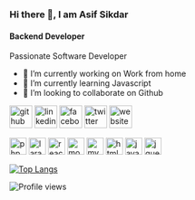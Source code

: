 ### Hi there 👋, I am Asif Sikdar

#### Backend Developer

Passionate Software Developer 

- 🔭 I’m currently working on Work from home 
- 🌱 I’m currently learning Javascript 
- 👯 I’m looking to collaborate on Github 

[<img src='https://cdn.jsdelivr.net/npm/simple-icons@3.0.1/icons/github.svg' alt='github' height='40'>](https://github.com/asifsikdar)  [<img src='https://cdn.jsdelivr.net/npm/simple-icons@3.0.1/icons/linkedin.svg' alt='linkedin' height='40'>](https://www.linkedin.com/in/asif-sikdar-71577a213/)  [<img src='https://cdn.jsdelivr.net/npm/simple-icons@3.0.1/icons/facebook.svg' alt='facebook' height='40'>](https://www.facebook.com/asif.sikdar.65)  [<img src='https://cdn.jsdelivr.net/npm/simple-icons@3.0.1/icons/twitter.svg' alt='twitter' height='40'>](https://twitter.com/asifsikdar777)  [<img src='https://cdn.jsdelivr.net/npm/simple-icons@3.0.1/icons/icloud.svg' alt='website' height='40'>](www.asifsikdar.com) 



 [<img src='https://cdn.jsdelivr.net/npm/simple-icons@3.0.1/icons/php.svg' alt='php' height='30'>](laravel)  [<img src='https://cdn.jsdelivr.net/npm/simple-icons@3.0.1/icons/laravel.svg' alt='laravel' height='30'>](laravel)  [<img src='https://cdn.jsdelivr.net/npm/simple-icons@3.0.1/icons/react.svg' alt='react' height='30'>](react)  [<img src='https://cdn.jsdelivr.net/npm/simple-icons@3.0.1/icons/mongodb.svg' alt='mongodb' height='30'>](mongoDB)  [<img src='https://cdn.jsdelivr.net/npm/simple-icons@3.0.1/icons/mysql.svg' alt='mysql' height='30'>](mysql)  [<img src='https://cdn.jsdelivr.net/npm/simple-icons@3.0.1/icons/html5.svg' alt='html5' height='30'>](html)  [<img src='https://cdn.jsdelivr.net/npm/simple-icons@3.0.1/icons/javascript.svg' alt='javascript' height='30'>](javascript)  [<img src='https://cdn.jsdelivr.net/npm/simple-icons@3.0.1/icons/jquery.svg' alt='jquery' height='30'>](jQuery)  



[![Top Langs](https://github-readme-stats.vercel.app/api/top-langs/?username=asifsikdar)](https://github.com/anuraghazra/github-readme-stats)



![Profile views](https://gpvc.arturio.dev/asifsikdar)  
